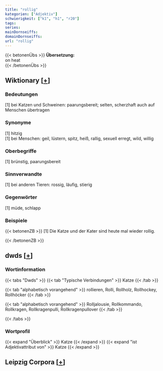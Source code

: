 ```yaml
---
title: "rollig"
kategorien: ["Adjektiv"]
schwierigkeit: ["k1", "h1", "r20"]
tags:
series:
mainDornseiffs:
domainDornseiffs:
url: "rollig"
---
```


{{< betonenÜbs >}}
**Übersetzung:**  
on  heat  
{{< /betonenÜbs >}}

## Wiktionary [[+](https://de.wiktionary.org/wiki/rollig)]

### Bedeutungen
[1] bei Katzen und Schweinen: paarungsbereit; selten, scherzhaft auch auf Menschen übertragen  

### Synonyme
[1] hitzig  
[1] bei Menschen: geil, lüstern, spitz, heiß, rallig, sexuell erregt, wild, willig  

### Oberbegriffe
[1] brünstig, paarungsbereit  

### Sinnverwandte
[1] bei anderen Tieren: rossig, läufig, stierig  

### Gegenwörter
[1] müde, schlapp  

### Beispiele
{{< betonenZB >}}
[1] Die Katze und der Kater sind heute mal wieder rollig.  

{{< /betonenZB >}}


## dwds [[+](https://www.dwds.de/wb/rollig)]

### Wortinformation
{{< tabs "Dwds" >}}
{{< tab "Typische Verbindungen" >}}
Katze
{{< /tab >}}

{{< tab "alphabetisch vorangehend" >}}
rollieren, Rolli, Rollholz, Rollhockey, Rollhöcker
{{< /tab >}}

{{< tab "alphabetisch vorangehend" >}}
Rolljalousie, Rollkommando, Rollkragen, Rollkragenpulli, Rollkragenpullover
{{< /tab >}}

{{< /tabs >}}

### Wortprofil
{{< expand "Überblick" >}} Katze {{< /expand >}}
{{< expand "ist Adjektivattribut von" >}} Katze {{< /expand >}}

## Leipzig Corpora [[+](https://corpora.uni-leipzig.de/en/res?word=rollig&corpusId=deu_newscrawl-public_2018)]

